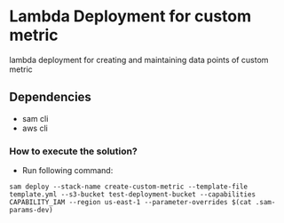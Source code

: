 # Lambda Deployment for custom metric

lambda deployment for creating and maintaining data points of custom metric

## Dependencies

* sam cli
* aws cli

### How to execute the solution?

* Run following command:

```
sam deploy --stack-name create-custom-metric --template-file template.yml --s3-bucket test-deployment-bucket --capabilities CAPABILITY_IAM --region us-east-1 --parameter-overrides $(cat .sam-params-dev)

```